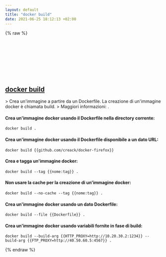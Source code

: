 ```yaml
---
layout: default
title: "docker build"
date: 2021-06-25 18:12:13 +02:00
---
```

{% raw %}
<h2 id="docker-build">
  <a href="/it/common/docker-build.html">docker build</a> <a href="#docker-build"><svg class="icon">
    <use href="/assets/images/unicode_sprite.svg#link" />
  </svg></a>
</h2>
> Crea un'immagine a partire da un Dockerfile. La creazione di un'immagine docker è chiamata build.
> Maggiori informazioni: <https://docs.docker.com/engine/reference/commandline/build/>.

#### Crea un'immagine docker usando il Dockerfile nella directory corrente:
```shell
docker build .
```
#### Crea un'immagine docker usando il Dockerfile disponibile a un dato URL:
```shell
docker build {{github.com/creack/docker-firefox}}
```
#### Crea e tagga un'immagine docker:
```shell
docker build --tag {{nome:tag}} .
```
#### Non usare la cache per la creazione di un'immagine docker:
```shell
docker build --no-cache --tag {{nome:tag}} .
```
#### Crea un'immagine docker usando un dato Dockerfile:
```shell
docker build --file {{Dockerfile}} .
```
#### Crea un'immagine docker usando variabili fornite in fase di build:
```shell
docker build --build-arg {{HTTP_PROXY=http://10.20.30.2:1234}} --build-arg {{FTP_PROXY=http://40.50.60.5:4567}} .
```
{% endraw %}